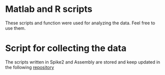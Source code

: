 # Matlab and R scripts
These scripts and function were used for analyzing the data. Feel free to use them.

# Script for collecting the data
The scripts written in Spike2 and Assembly are stored and keep updated in the following [repository](https://github.com/PaulT95/Spike2_Collecting/)
